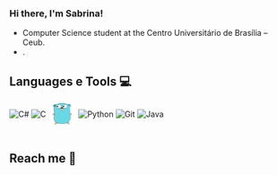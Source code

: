 ###  Hi there, I'm Sabrina!
- Computer Science student at the Centro Universitário de Brasília – Ceub.
- . 

## Languages e Tools 💻
<div style="display: inline_block">
<img align="center" alt="C#" height="40" width="50" src=https://icongr.am/devicon/csharp-original.svg?size=128&color=currentColor>
<img align="center" alt="C" height="40" width="50" src=https://icongr.am/devicon/c-original.svg?size=128&color=currentColor>
<img align="center" alt="Go" height="40" width="50" src="https://raw.githubusercontent.com/devicons/devicon/master/icons/go/go-original.svg">
<img align="center" alt="Python" height="40" width="50" src="https://cdn.jsdelivr.net/gh/devicons/devicon@latest/icons/python/python-original.svg">
 <img align="center" alt="Git" height="40" width="50" src="https://www.vectorlogo.zone/logos/git-scm/git-scm-icon.svg">
<img align="center" alt="Java" height="40" width="50" src=https://icongr.am/devicon/java-original.svg?size=128&color=currentColor>

</div>
<br/> 

## Reach me 💌

  

